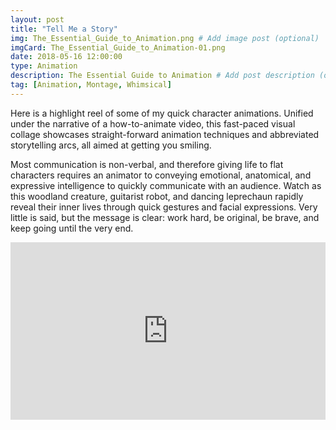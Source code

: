 ```yaml
---
layout: post
title: "Tell Me a Story"
img: The_Essential_Guide_to_Animation.png # Add image post (optional)
imgCard: The_Essential_Guide_to_Animation-01.png
date: 2018-05-16 12:00:00 
type: Animation
description: The Essential Guide to Animation # Add post description (optional)
tag: [Animation, Montage, Whimsical]
---
```

Here is a highlight reel of some of my quick character animations.  Unified under the narrative of a how-to-animate video, this fast-paced visual collage showcases straight-forward animation techniques and abbreviated storytelling arcs, all aimed at getting you smiling.

Most communication is non-verbal, and therefore giving life to flat characters requires an animator to conveying emotional, anatomical, and expressive intelligence to quickly communicate with an audience.  Watch as this woodland creature, guitarist robot, and dancing leprechaun rapidly reveal their inner lives through quick gestures and facial expressions.  Very little is said, but the message is clear: work hard, be original, be brave, and keep going until the very end.  



<div style="padding:56.25% 0 0 0;position:relative;"><iframe src="https://player.vimeo.com/video/270125816?byline=0&portrait=0" style="position:absolute;top:0;left:0;width:100%;height:100%;" frameborder="0" webkitallowfullscreen mozallowfullscreen allowfullscreen></iframe></div><script src="https://player.vimeo.com/api/player.js"></script>
<br/>